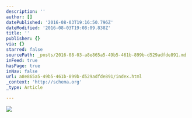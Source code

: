 ```yaml
---
description: ''
author: []
datePublished: '2016-08-03T19:16:50.796Z'
dateModified: '2016-08-03T19:08:09.838Z'
title: ''
publisher: {}
via: {}
starred: false
sourcePath: _posts/2016-08-03-a8e865a5-49b5-461b-899b-d529adfde891.md
inFeed: true
hasPage: true
inNav: false
url: a8e865a5-49b5-461b-899b-d529adfde891/index.html
_context: 'http://schema.org'
_type: Article

---
```

![](https://the-grid-user-content.s3-us-west-2.amazonaws.com/eeec08a5-6e9b-4db8-b143-d93dadf50fb6.png)